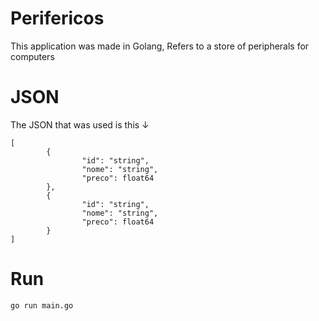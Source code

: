 # Perifericos
This application was made in Golang, Refers to a store of peripherals for computers

# JSON
The JSON that was used is this ↓

```
[
		{
				"id": "string",
				"nome": "string",
				"preco": float64
		},
		{
				"id": "string",
				"nome": "string",
				"preco": float64
		}
]
```
# Run
```go run main.go```
